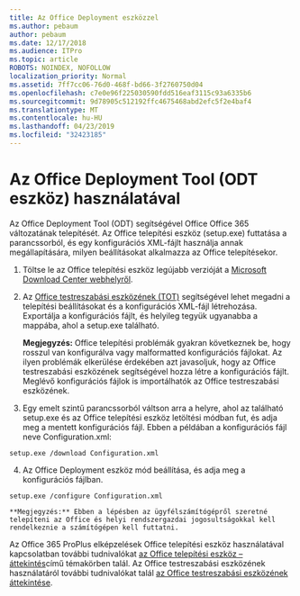 ```yaml
---
title: Az Office Deployment eszközzel
ms.author: pebaum
author: pebaum
ms.date: 12/17/2018
ms.audience: ITPro
ms.topic: article
ROBOTS: NOINDEX, NOFOLLOW
localization_priority: Normal
ms.assetid: 7ff7cc06-76d0-468f-bd66-3f2760750d04
ms.openlocfilehash: c7e0e96f225030590fdd516eaf3115c93a6335b6
ms.sourcegitcommit: 9d78905c512192ffc4675468abd2efc5f2e4baf4
ms.translationtype: MT
ms.contentlocale: hu-HU
ms.lasthandoff: 04/23/2019
ms.locfileid: "32423185"
---
```

# <a name="using-the-office-deployment-tool-odt"></a>Az Office Deployment Tool (ODT eszköz) használatával

Az Office Deployment Tool (ODT) segítségével Office Office 365 változatának telepítését. Az Office telepítési eszköz (setup.exe) futtatása a parancssorból, és egy konfigurációs XML-fájlt használja annak megállapítására, milyen beállításokat alkalmazza az Office telepítésekor.
  
1. Töltse le az Office telepítési eszköz legújabb verzióját a [Microsoft Download Center webhelyről](http://go.microsoft.com/fwlink/p/?LinkID=626065).
    
2. Az [Office testreszabási eszközének (TOT)](https://config.office.com) segítségével lehet megadni a telepítési beállításokat és a konfigurációs XML-fájl létrehozása. Exportálja a konfigurációs fájlt, és helyileg tegyük ugyanabba a mappába, ahol a setup.exe található. 
    
    **Megjegyzés:** Office telepítési problémák gyakran következnek be, hogy rosszul van konfigurálva vagy malformatted konfigurációs fájlokat. Az ilyen problémák elkerülése érdekében azt javasoljuk, hogy az Office testreszabási eszközének segítségével hozza létre a konfigurációs fájlt. Meglévő konfigurációs fájlok is importálhatók az Office testreszabási eszközének. 
    
3. Egy emelt szintű parancssorból váltson arra a helyre, ahol az található setup.exe és az Office telepítési eszköz letöltési módban fut, és adja meg a mentett konfigurációs fájl. Ebben a példában a konfigurációs fájl neve Configuration.xml:
    
  ```
  setup.exe /download Configuration.xml  
  ```

4. Az Office Deployment eszköz mód beállítása, és adja meg a konfigurációs fájlban.
    
  ```
  setup.exe /configure Configuration.xml
  ```

    **Megjegyzés:** Ebben a lépésben az ügyfélszámítógépről szeretné telepíteni az Office és helyi rendszergazdai jogosultságokkal kell rendelkeznie a számítógépen kell futtatni. 
    
Az Office 365 ProPlus elképzelések Office telepítési eszköz használatával kapcsolatban további tudnivalókat [az Office telepítési eszköz – áttekintés](https://docs.microsoft.com/deployoffice/overview-of-the-office-2016-deployment-tool)című témakörben talál. Az Office testreszabási eszközének használatáról további tudnivalókat talál [az Office testreszabási eszközének áttekintése](https://docs.microsoft.com/DeployOffice/overview-of-the-office-customization-tool-for-click-to-run).
  

